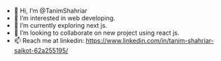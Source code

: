- 👋 Hi, I’m @TanimShahriar
- 👀 I’m interested in web developing.
- 🌱 I’m currently exploring next js.
- 💞️ I’m looking to collaborate on new project using react js.
- 📫 Reach me at linkedin: https://www.linkedin.com/in/tanim-shahriar-saikot-62a255195/


